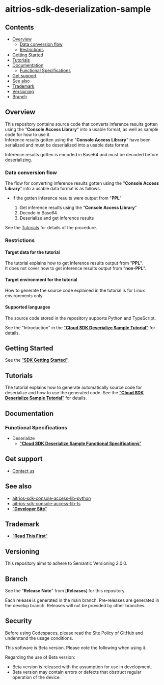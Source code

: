 # aitrios-sdk-deserialization-sample

## Contents <!-- omit in toc -->
- [Overview](#overview)
  - [Data conversion flow](#data-conversion-flow)
  - [Restrictions](#restrictions)
- [Getting Started](#getting-started)
- [Tutorials](#tutorials)
- [Documentation](#documentation)
  - [Functional Specifications](#functional-specifications)
- [Get support](#get-support)
- [See also](#see-also)
- [Trademark](#trademark)
- [Versioning](#versioning)
- [Branch](#branch)

## Overview
This repository contains source code that converts inference results gotten using the "**Console Access Library**" into a usable format, as well as sample code for how to use it. <br>
Inference results gotten using the "**Console Access Library**" have been serialized and must be deserialized into a usable data format. <br>

Inference results gotten is encoded in Base64 and must be decoded before deserializing. <br>

### Data conversion flow
The flow for converting inference results gotten using the "**Console Access Library**" into a usable data format is as follows.

- If the gotten inference results were output from "**PPL**"

    1. Get inference results using the "**Console Access Library**"
    2. Decode in Base64
    3. Deserialize and get inference results

See the [Tutorials](#tutorials) for details of the procedure.

### Restrictions

#### Target data for the tutorial
The tutorial explains how to get inference results output from "**PPL**".<br>
It does not cover how to get inference results output from "**non-PPL**".

#### Target environment for the tutorial
How to generate the source code explained in the tutorial is for Linux environments only.

#### Supported languages
The source code stored in the repository supports Python and TypeScript.

See the "Introduction" in the ["**Cloud SDK Deserialize Sample Tutorial**"](./docs/development-docs/CloudSDK_Tutorial_DeserializeSample.adoc) for details.

## Getting Started
See the ["**SDK Getting Started**"](https://developer.aitrios.sony-semicon.com/en/downloads#sdk-getting-started).

## Tutorials
The tutorial explains how to generate automatically source code for deserialize and how to use the generated code.
See the ["**Cloud SDK Deserialize Sample Tutorial**"](./docs/development-docs/CloudSDK_Tutorial_DeserializeSample.adoc) for details.

## Documentation
### Functional Specifications
- Deserialize
    - ["**Cloud SDK Deserialize Sample Functional Specifications**"](./docs/development-docs/CloudSDK_FuncSpec_DeserializeSample.adoc)

## Get support
- [Contact us](https://developer.aitrios.sony-semicon.com/en/contact-us-en)

## See also
- [aitrios-sdk-console-access-lib-python](https://github.com/SonySemiconductorSolutions/aitrios-sdk-console-access-lib-python)
- [aitrios-sdk-console-access-lib-ts](https://github.com/SonySemiconductorSolutions/aitrios-sdk-console-access-lib-ts)
- ["**Developer Site**"](https://developer.aitrios.sony-semicon.com/en)

## Trademark
- ["**Read This First**"](https://developer.aitrios.sony-semicon.com/en/documents/read-this-first)

## Versioning

This repository aims to adhere to Semantic Versioning 2.0.0.

## Branch

See the "**Release Note**" from [**Releases**] for this repository.

Each release is generated in the main branch. Pre-releases are generated in the develop branch. Releases will not be provided by other branches.

## Security

Before using Codespaces, please read the Site Policy of GitHub and understand the usage conditions. 

This software is Beta version. Please note the following when using it.

Regarding the use of Beta version:
- Beta version is released with the assumption for use in development.
- Beta version may contain errors or defects that obstruct regular operation of the device.